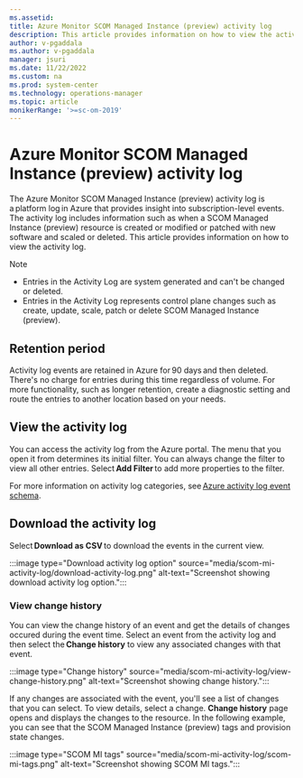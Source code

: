 ```yaml
---
ms.assetid: 
title: Azure Monitor SCOM Managed Instance (preview) activity log 
description: This article provides information on how to view the activity log.
author: v-pgaddala
ms.author: v-pgaddala
manager: jsuri
ms.date: 11/22/2022
ms.custom: na
ms.prod: system-center
ms.technology: operations-manager
ms.topic: article
monikerRange: '>=sc-om-2019'
---
```


# Azure Monitor SCOM Managed Instance (preview) activity log 

The Azure Monitor SCOM Managed Instance (preview) activity log is a platform log in Azure that provides insight into subscription-level events. The activity log includes information such as when a SCOM Managed Instance (preview) resource is created or modified or patched with new software and scaled or deleted. This article provides information on how to view the activity log.

>[!Note]
>- Entries in the Activity Log are system generated and can't be changed or deleted. 
>- Entries in the Activity Log represents control plane changes such as create, update, scale, patch or delete SCOM Managed Instance (preview).

## Retention period 

Activity log events are retained in Azure for 90 days and then deleted. There's no charge for entries during this time regardless of volume. For more functionality, such as longer retention, create a diagnostic setting and route the entries to another location based on your needs.  

## View the activity log 

You can access the activity log from the Azure portal. The menu that you open it from determines its initial filter. You can always change the filter to view all other entries. Select **Add Filter** to add more properties to the filter. 

For more information on activity log categories, see [Azure activity log event schema](/azure/azure-monitor/essentials/activity-log-schema#categories).

## Download the activity log 

Select **Download as CSV** to download the events in the current view. 

:::image type="Download activity log option" source="media/scom-mi-activity-log/download-activity-log.png" alt-text="Screenshot showing download activity log option.":::

### View change history 

You can view the change history of an event and get the details of changes occured during the event time. Select an event from the activity log and then select the **Change history** to view any associated changes with that event.

:::image type="Change history" source="media/scom-mi-activity-log/view-change-history.png" alt-text="Screenshot showing change history.":::

If any changes are associated with the event, you'll see a list of changes that you can select. To view details, select a change. **Change history** page opens and displays the changes to the resource. In the following example, you can see that the SCOM Managed Instance (preview) tags and provision state changes. 

:::image type="SCOM MI tags" source="media/scom-mi-activity-log/scom-mi-tags.png" alt-text="Screenshot showing SCOM MI tags."::: 